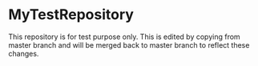 # MyTestRepository
This repository is for test purpose only.
This is edited by copying from master branch and will be merged back to master branch to reflect these changes.
